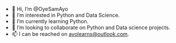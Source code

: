 - 👋 Hi, I’m @OyeSamAyo
- 👀 I’m interested in Python and Data Science.
- 🌱 I’m currently learning Python.
- 💞️ I’m looking to collaborate on Python and Data science projects.
- 📫 I can be reached on ayolearns@outlook.com.

<!---
OyeSamAyo/OyeSamAyo is a ✨ special ✨ repository because its `README.md` (this file) appears on your GitHub profile.
You can click the Preview link to take a look at your changes.
--->
